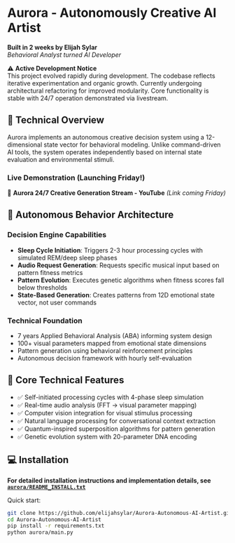# Aurora - Autonomously Creative AI Artist

**Built in 2 weeks by Elijah Sylar**  
*Behavioral Analyst turned AI Developer*

⚠️ **Active Development Notice**  
This project evolved rapidly during development. The codebase reflects iterative experimentation and organic growth. Currently undergoing architectural refactoring for improved modularity. Core functionality is stable with 24/7 operation demonstrated via livestream.

## 🌟 Technical Overview

Aurora implements an autonomous creative decision system using a 12-dimensional state vector for behavioral modeling. Unlike command-driven AI tools, the system operates independently based on internal state evaluation and environmental stimuli.

### Live Demonstration (Launching Friday!)
🎥 **Aurora 24/7 Creative Generation Stream - YouTube** *(Link coming Friday)*

## 🎨 Autonomous Behavior Architecture

### Decision Engine Capabilities
- **Sleep Cycle Initiation**: Triggers 2-3 hour processing cycles with simulated REM/deep sleep phases
- **Audio Request Generation**: Requests specific musical input based on pattern fitness metrics
- **Pattern Evolution**: Executes genetic algorithms when fitness scores fall below thresholds
- **State-Based Generation**: Creates patterns from 12D emotional state vector, not user commands

### Technical Foundation
- 7 years Applied Behavioral Analysis (ABA) informing system design
- 100+ visual parameters mapped from emotional state dimensions
- Pattern generation using behavioral reinforcement principles
- Autonomous decision framework with hourly self-evaluation

## 🚀 Core Technical Features
- ✅ Self-initiated processing cycles with 4-phase sleep simulation
- ✅ Real-time audio analysis (FFT → visual parameter mapping)
- ✅ Computer vision integration for visual stimulus processing
- ✅ Natural language processing for conversational context extraction
- ✅ Quantum-inspired superposition algorithms for pattern generation
- ✅ Genetic evolution system with 20-parameter DNA encoding

## 💻 Installation

**For detailed installation instructions and implementation details, see [`aurora/README_INSTALL.txt`](aurora/README_INSTALL.txt)**

Quick start:
```bash
git clone https://github.com/elijahsylar/Aurora-Autonomous-AI-Artist.git
cd Aurora-Autonomous-AI-Artist
pip install -r requirements.txt
python aurora/main.py
